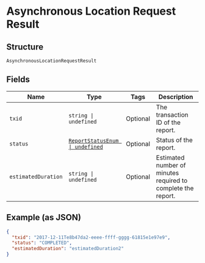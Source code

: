 
# Asynchronous Location Request Result

## Structure

`AsynchronousLocationRequestResult`

## Fields

| Name | Type | Tags | Description |
|  --- | --- | --- | --- |
| `txid` | `string \| undefined` | Optional | The transaction ID of the report. |
| `status` | [`ReportStatusEnum \| undefined`](../../doc/models/report-status-enum.md) | Optional | Status of the report. |
| `estimatedDuration` | `string \| undefined` | Optional | Estimated number of minutes required to complete the report. |

## Example (as JSON)

```json
{
  "txid": "2017-12-11Te8b47da2-eeee-ffff-gggg-61815e1e97e9",
  "status": "COMPLETED",
  "estimatedDuration": "estimatedDuration2"
}
```

